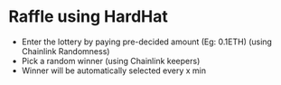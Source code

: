 # Raffle using HardHat

- Enter the lottery by paying pre-decided amount (Eg: 0.1ETH) (using Chainlink Randomness)
- Pick a random winner (using Chainlink keepers)
- Winner will be automatically selected every x min
